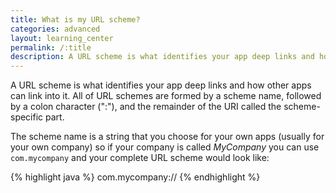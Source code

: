 ```yaml
---
title: What is my URL scheme?
categories: advanced
layout: learning_center
permalink: /:title
description: A URL scheme is what identifies your app deep links and how other apps can link into it.
---
```


A URL scheme is what identifies your app deep links and how other apps can link into it. All of URL
schemes are formed by a scheme name, followed by a colon character (":"), and the remainder of the
URI called the scheme-specific part.

The scheme name is a string that you choose for your own apps
(usually for your own company) so if your company is called *MyCompany* you can use `com.mycompany`
and your complete URL scheme would look like:

{% highlight java %}
com.mycompany://
{% endhighlight %}



